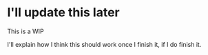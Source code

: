 # I'll update this later

This is a WIP

I'll explain how I think this should work once I finish it, if I do finish it.